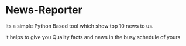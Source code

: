 # News-Reporter
Its a simple Python Based tool which show top 10  news to us.

it helps to give you Quality facts and  news in the busy schedule of yours 

